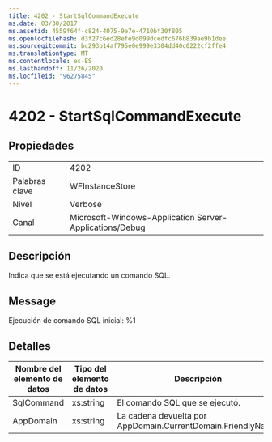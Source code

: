 ```yaml
---
title: 4202 - StartSqlCommandExecute
ms.date: 03/30/2017
ms.assetid: 4559f64f-c824-4075-9e7e-4710bf30f805
ms.openlocfilehash: d3f27c6ed28efe9d099dcedfc676b839ae9b1dee
ms.sourcegitcommit: bc293b14af795e0e999e3304dd40c0222cf2ffe4
ms.translationtype: MT
ms.contentlocale: es-ES
ms.lasthandoff: 11/26/2020
ms.locfileid: "96275845"
---
```

# <a name="4202---startsqlcommandexecute"></a>4202 - StartSqlCommandExecute

## <a name="properties"></a>Propiedades  
  
|||  
|-|-|  
|ID|4202|  
|Palabras clave|WFInstanceStore|  
|Nivel|Verbose|  
|Canal|Microsoft-Windows-Application Server-Applications/Debug|  
  
## <a name="description"></a>Descripción  

 Indica que se está ejecutando un comando SQL.  
  
## <a name="message"></a>Message  

 Ejecución de comando SQL inicial: %1  
  
## <a name="details"></a>Detalles  
  
|Nombre del elemento de datos|Tipo del elemento de datos|Descripción|  
|--------------------|--------------------|-----------------|  
|SqlCommand|xs:string|El comando SQL que se ejecutó.|  
|AppDomain|xs:string|La cadena devuelta por AppDomain.CurrentDomain.FriendlyName.|
